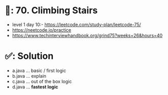 # 📄: 70. Climbing Stairs

<!-- - (0_asdf) :- https://github.com/withrvr/DSA-Final-450-Sheet -->
- level 1 day 10:- https://leetcode.com/study-plan/leetcode-75/
- https://neetcode.io/practice
- https://www.techinterviewhandbook.org/grind75?weeks=26&hours=40

# ✅: Solution

- a.java ... basic / first logic
- b.java ... explain
- c.java ... out of the box logic
- d.java ... **fastest logic**

